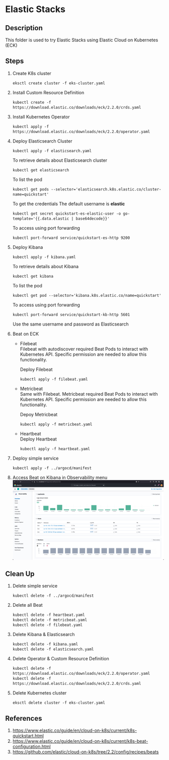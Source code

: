 # Elastic Stacks

## Description

This folder is used to try Elastic Stacks using Elastic Cloud on Kubernetes (ECK)

## Steps

1. Create K8s cluster

   ```
   eksctl create cluster -f eks-cluster.yaml
   ```

2. Install Custom Resource Definition

   ```
   kubectl create -f https://download.elastic.co/downloads/eck/2.2.0/crds.yaml
   ```

3. Install Kubernetes Operator

   ```
   kubectl apply -f https://download.elastic.co/downloads/eck/2.2.0/operator.yaml
   ```

4. Deploy Elasticsearch Cluster

   ```
   kubectl apply -f elasticsearch.yaml
   ```

   To retrieve details about Elasticsearch cluster

   ```
   kubectl get elasticsearch
   ```

   To list the pod

   ```
   kubectl get pods --selector='elasticsearch.k8s.elastic.co/cluster-name=quickstart'
   ```

   To get the credentials
   The default username is **elastic**

   ```
   kubectl get secret quickstart-es-elastic-user -o go-template='{{.data.elastic | base64decode}}'
   ```

   To access using port forwarding

   ```
   kubectl port-forward service/quickstart-es-http 9200
   ```

5. Deploy Kibana

   ```
   kubectl apply -f kibana.yaml
   ```

   To retrieve details about Kibana

   ```
   kubectl get kibana
   ```

   To list the pod

   ```
   kubectl get pod --selector='kibana.k8s.elastic.co/name=quickstart'
   ```

   To access using port forwarding

   ```
   kubectl port-forward service/quickstart-kb-http 5601
   ```

   Use the same username and password as Elasticsearch

6. Beat on ECK

   - Filebeat  
     Filebeat with autodiscover required Beat Pods to interact with Kubernetes API. Specific permission are needed to allow this functionality.

     Deploy Filebeat

     ```
     kubectl apply -f filebeat.yaml
     ```

   - Metricbeat  
     Same with Filebeat. Metricbeat required Beat Pods to interact with Kubernetes API. Specific permission are needed to allow this functionality.

     Depoy Metricbeat

     ```
     kubectl apply -f metricbeat.yaml
     ```

   - Heartbeat  
     Deploy Heartbeat

     ```
     kubectl apply -f heartbeat.yaml
     ```

7. Deploy simple service

   ```
   kubectl apply -f ../argocd/manifest
   ```

8. Access Beat on Kibana in Observability menu  
   ![alt text](overview.png)

## Clean Up

1. Delete simple service

   ```
   kubectl delete -f ../argocd/manifest
   ```

2. Delete all Beat

   ```
   kubectl delete -f heartbeat.yaml
   kubectl delete -f metricbeat.yaml
   kubectl delete -f filebeat.yaml
   ```

3. Delete Kibana & Elasticsearch

   ```
   kubectl delete -f kibana.yaml
   kubectl delete -f elasticsearch.yaml
   ```

4. Delete Operator & Custom Resource Definition

   ```
   kubectl delete -f https://download.elastic.co/downloads/eck/2.2.0/operator.yaml
   kubectl delete -f https://download.elastic.co/downloads/eck/2.2.0/crds.yaml
   ```

5. Delete Kubernetes cluster

   ```
   eksctl delete cluster -f eks-cluster.yaml
   ```

## References

1. https://www.elastic.co/guide/en/cloud-on-k8s/current/k8s-quickstart.html
2. https://www.elastic.co/guide/en/cloud-on-k8s/current/k8s-beat-configuration.html
3. https://github.com/elastic/cloud-on-k8s/tree/2.2/config/recipes/beats
